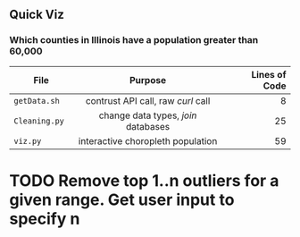 ## Quick Viz 


### Which counties in Illinois have a population greater than 60,000

| File              | Purpose                            | Lines of Code  |
| -------------   |:-------------:                       | -----:         |
| `getData.sh `   | contrust API call, raw *curl* call   | 8              |
| `Cleaning.py `  | change data types, *join* databases  |   25           |
| `viz.py`        |  interactive choropleth population   |    59          |

# TODO Remove top 1..n outliers for a given range. Get user input to specify n

